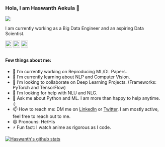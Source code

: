 ### Hola, I am Haswanth Aekula 👋

![](https://komarev.com/ghpvc/?username=hassiahk&color=blue)

I am currently working as a Big Data Engineer and an aspiring Data Scientist.


<a href="https://linkedin.com/in/hassiahk/">
  <img align="left" alt="Haswanth's Linkdein" width="22px" src="https://cdn.jsdelivr.net/npm/simple-icons@v3/icons/linkedin.svg" />
</a>
<a href="https://twitter.com/hassiahk">
  <img align="left" alt="Haswanth's Twitter" width="22px" src="https://cdn.jsdelivr.net/npm/simple-icons@v3/icons/twitter.svg" />
</a>
<a href="https://github.com/hassiahk">
  <img align="left" alt="Haswanth's Github" width="22px" src="https://cdn.jsdelivr.net/npm/simple-icons@v3/icons/github.svg" />
</a>

<br/>
<br/>

#### Few things about me:

- 🔭 I’m currently working on Reproducing ML/DL Papers.
- 🌱 I’m currently learning about NLP and Computer Vision.
- 👯 I’m looking to collaborate on Deep Learning Projects. (Frameworks: PyTorch and TensorFlow)
- 🤔 I’m looking for help with NLU and NLG.
- 💬 Ask me about Python and ML. I am more than happy to help anytime. :)
- 📫 How to reach me: DM me on [LinkedIn](https://www.linkedin.com/in/hassiahk/) or [Twitter](https://twitter.com/hassiahk). I am mostly active, feel free to reach out to me.
- 😄 Pronouns: He/His
- ⚡ Fun fact: I watch anime as rigorous as I code.


[![Haswanth's github stats](https://github-readme-stats.vercel.app/api?username=hassiahk&hide=stars)](https://github.com/anuraghazra/github-readme-stats)
